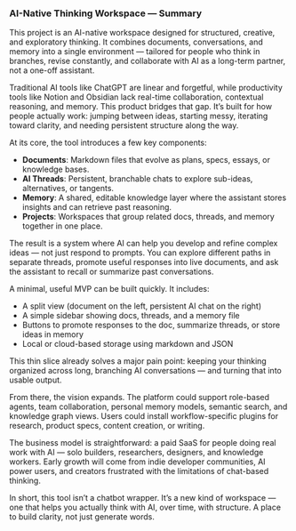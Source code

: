 ### **AI-Native Thinking Workspace — Summary**

This project is an AI-native workspace designed for structured, creative, and exploratory thinking. It combines documents, conversations, and memory into a single environment — tailored for people who think in branches, revise constantly, and collaborate with AI as a long-term partner, not a one-off assistant.

Traditional AI tools like ChatGPT are linear and forgetful, while productivity tools like Notion and Obsidian lack real-time collaboration, contextual reasoning, and memory. This product bridges that gap. It’s built for how people actually work: jumping between ideas, starting messy, iterating toward clarity, and needing persistent structure along the way.

At its core, the tool introduces a few key components:

- **Documents**: Markdown files that evolve as plans, specs, essays, or knowledge bases.
- **AI Threads**: Persistent, branchable chats to explore sub-ideas, alternatives, or tangents.
- **Memory**: A shared, editable knowledge layer where the assistant stores insights and can retrieve past reasoning.
- **Projects**: Workspaces that group related docs, threads, and memory together in one place.

The result is a system where AI can help you develop and refine complex ideas — not just respond to prompts. You can explore different paths in separate threads, promote useful responses into live documents, and ask the assistant to recall or summarize past conversations.

A minimal, useful MVP can be built quickly. It includes:
- A split view (document on the left, persistent AI chat on the right)
- A simple sidebar showing docs, threads, and a memory file
- Buttons to promote responses to the doc, summarize threads, or store ideas in memory
- Local or cloud-based storage using markdown and JSON

This thin slice already solves a major pain point: keeping your thinking organized across long, branching AI conversations — and turning that into usable output.

From there, the vision expands. The platform could support role-based agents, team collaboration, personal memory models, semantic search, and knowledge graph views. Users could install workflow-specific plugins for research, product specs, content creation, or writing.

The business model is straightforward: a paid SaaS for people doing real work with AI — solo builders, researchers, designers, and knowledge workers. Early growth will come from indie developer communities, AI power users, and creators frustrated with the limitations of chat-based thinking.

In short, this tool isn’t a chatbot wrapper. It’s a new kind of workspace — one that helps you actually think with AI, over time, with structure. A place to build clarity, not just generate words.
